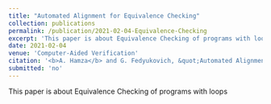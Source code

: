 ```yaml
---
title: "Automated Alignment for Equivalence Checking"
collection: publications
permalink: /publication/2021-02-04-Equivalence-Checking
excerpt: 'This paper is about Equivalence Checking of programs with loops'
date: 2021-02-04
venue: 'Computer-Aided Verification'
citation: '<b>A. Hamza</b> and G. Fedyukovich, &quot;Automated Alignment for Equivalence Checking,&quot; in <i>Computer-Aided Verification</i>, 2021'
submitted: 'no'
---
```

This paper is about Equivalence Checking of programs with loops
